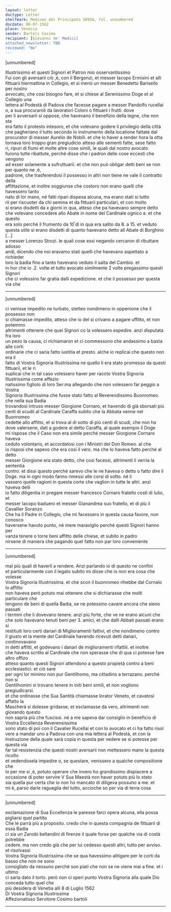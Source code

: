 ```yaml
---
layout: letter
doctype: Letter
shelfmark: Mediceo del Principato 5095A, fol. unnumbered
docdate: 08-07-1562
place: Venezia
sender: Bartoli Cosimo
recipient: [Giovanni de' Medici]
attached_newsletter: TBD
reviewed: "No"
---
```


[unnumbered]  
  
  
Illustrissimo et questi Signori et Patron mio osservantissimo  
Fui con gli aversarii ciò ,è, con il Bergonzi, et messer Iacopo Ermisini et alli  
fittuarii hiermattina in Collegio, et si menò un messer Benedetto Barisello per nostro  
avvocato, che cosi bisogno fare, et si chiese al Serenissimo Doge et al Collegio una  
lettera al Podestà di Padova che facesse pagare a messer Pandolfo rucellai  
o, a sua procuraroli da lavoratori Coloni o fittuarii i frutti. dove  
per li avversarii si oppose, che havevano il benefizio della legne, che non sta  
era fatto il protesto intesoro, et che volevano godere il privilegio della città  
che pagheriano il tutto secondo lo instrumento della locatione fattate dal  
procurator di messer Aurelio de Nobili. et che lo haver a render hora la otta  
tornava loro troppo gran pregiudicio atteso alle sementi fatte, sese fatto  
ri, ripuri di fiumi et molte altre cose simili, le quali dal nostro avocato  
furono tutte ribattute, perché disse che i padron delle cose eccesti che vengono  
ad esser solamente a sufruttuarii. et che non può obligar detti beni se non per quanto ne ,è,  
padrone, che trasferendosi il possesso in altri non tiene ne vale il contratto della  
affittazione, et inoltre soggiunse che costoro non erano quelli che havessero tanto  
nato di lor mano, né fatti ripari dispesa alcuna, ma erano stati si tutto  
rii per riscuoter da chi semina et da fittuarii particulari, et con molto  
si erano disdetti da x giorni in qua, atteso che pa havevano sempre detto  
che volevano concedere allo Abate in nome del Cardinale ognico a. et che questo  
era solo perché il frumento da 10̅ dì in qua era salito da 8. a 15. et veduto  
questa utile si erano disdetti di quanto havevano detto all Abate di Borghino [...]  
a messer Lorenzo Strozi. le quali cose essi negando cercaron di ributtare adosso  
andi, dicendo che noi eravamo stati quelli che havevano aspettato a richieder  
loro la badia fino a tanto havevano veduto il salta del Cambio. et  
in hor che io .2. volte et tutto avocato similmente 2 volte pregassimo questi Signori  
che ci volessino far gratia dalli espedizione. et che il possesso per questa via che  
  
---  

[unnumbered]  
  
  
ci venisse impedito ne turbato, stetteo nondimeno in oppenione che il possesso non  
si chiamasse impedito, atteso che io del si crivano a pagare uffitto, et non potemmo  
altrimenti ottenere che quei Signori co la volessero espedire. anzi disputata fra loro  
un pezo la causa, ci richiamaron et ci commessono che andassimo a basta alle corti  
ordinarie che ci saria fatto iustitia et presto. alche io replicai che questo non era il  
fatto di Vostra Signoria Illustrissima ne quello li era stato promesso da questi fittuarii, et le ri  
suplicai che in tal caso volessero haver per raccto Vostra Signoria Illustrissima come affezio  
natissimo figliolo di loro Ser:ma allegando che non volessero far peggio a Vostra  
Signoria Illustrissima che fusse stato fatto al Reverendissimo Buonromeo. che nella sua Badia  
trovandosi intruso messer Giorgione Cornaro, et havendo di già sborsati più  
centi di scudii al Cardinale Caraffa subito che la Abbata venne nel Buonromeo  
cedette allo affitto, et si trova al di sotto di più centi di scudi, che non ha  
dove valersene, dati a godere al detto Caraffa, al quale esempio il Doge  
mi rispose che il Caso non era simile perché messer Giorgione Cornaro haveva  
ceduto volontario, et accordatosi con i Ministri del Don Romeo. al che  
io risposi che sapevo che era così il vero. ma che lo haveva fatto perché al detto  
messer Giorgione era stato detto, che così facessi, altrimenti li verria la sententia  
contro. et dissi questo perché sarevo che le ne haveva o detto o fatto dire il  
Doge. ma in ogni modo fanno rimessi alle corsi di sotto. né li  
vassero quelle ragioni in questa corte che vaglion in tutte le altri. anzi haveva delli  
io fatto diligentia in pregare messer francesco Cornaro fratello costì di Iulio, et  
messer Iacopo baduero et messer Gianandrea suo fratello, et di più il Cavallier Soranzo  
Che ha il Padre in Collegio, che mi facessero in questa causa favore, non conosco  
haversene havuto punto, né mere maraviglio perché questi Signori hanno per  
vanza tenere o torre beni affitto delle chiese, et subito in padro  
nirsene di maniera che pagando quel fatto non par loro conveniente  
  
---  

[unnumbered]  
  
  
mai più quali di haverli a rendere. Anzi parlando io di questo ne confini  
et particularmente con il legato subito mi disse che io non era cosa che volesse  
Vostra Signoria Illustrissima. et che scon il buonromeo rihebbe dal Cornalo lo affitto  
non haveva però potuto mai ottenere che si dichiarasse che molti particulare che  
tengono de beni di quella Badia, se ne potessino cavare ancora che sieno passati  
i termini che li dovevano tenere. anzi più forte, che ve ne erano alcuni che  
che solo havevano tenuti beni per 3. amici, et che dalli Abbati passati erano si  
restituiti loro certi danari di Miglioramenti fattivi, et che nondimeno contro  
il giusto et la mente del Cardinale havendo ricevuti detti danari, continovavano  
in detti affitti, et godevano i danari de miglioramenti rifattili. et inoltre  
che haveva scritto al Cardinale che non sperasse che di qua ci potesse fare altro offizo  
atteso quanto questi Signori attendono a questo propietà contro a beni ecclesiastici. et ciò sare  
per ogni lor minimo non pur Gentilhomo, ma cittadino a terrazano. perché non si  
Gentilhomini si trovano tenere in initi beni simili, et non vogliono pregiudicarsi.  
et che ordinasse che Sua Santità chiamasse lorator Veneto, et cavatosi affatto la  
Mascherà si dolesse gridasse, et esclamasse da vero, altrimenti non giovando questo  
non sapria più che fuscissi. né a me sapeva dar consiglio in beneficio di Vostra Eccellenza Reverensissima  
sono stato di poi con il Cavalier Rucellai et con lo avocato et ci ha fatto risol  
vere a mandar uno a Padova con una mia lettera al Podestà, et con la  
Instruzione della quale sarà copia in questa per vedere se si potesse per questa via  
far tal resistenzia che questi nostri aversarii non mettessero mano la questa ricolto  
et vedendosela impedire o, se questare, venissero a qualche compositione che  
lo per me si ,è, potuto operare che invero ho grandissimo dispiacere a  
occasione di poter servire V Sua Maestà non haver potuto più lo stato  
sia quella pur certa che io non ho mancato di diligeva possuno a me. et  
mi è, parso darle raguaglia del tutto, accioche so per via di terra cosa  
  
---  

[unnumbered]  
  
  
exclamazione di Sua Eccellenza le paresse farci opera alcuna, ella possa pigliarsi quel partito  
Che le parrà più a proposito. credo che in questa compagnia de fittuarii di essa Badia  
ci sia un Zanobi bellandini di firenze il quale forse per qualche via di costà potrebbe  
cedere. ma non credo già che per lui cedesso questi altri, tutto per avviso. et risolvassi  
Vostra Signoria Illustrissima che se qua havessimo alitigare per le corti da basso che non ne sono  
consigliato da nessuno perché son piati che non se ne viene mai a fine. et i ultimo  
ci saria dato il torto. però non ci speri punto Vostra Signoria alla quale Dio conceda tutto quel che  
più desidera di Venetia alli 8 di Luglio 1562  
Di Vostra Signoria Illustrissima  
Affezionatisso Servitore Cosimo bartoli  
  
---  

